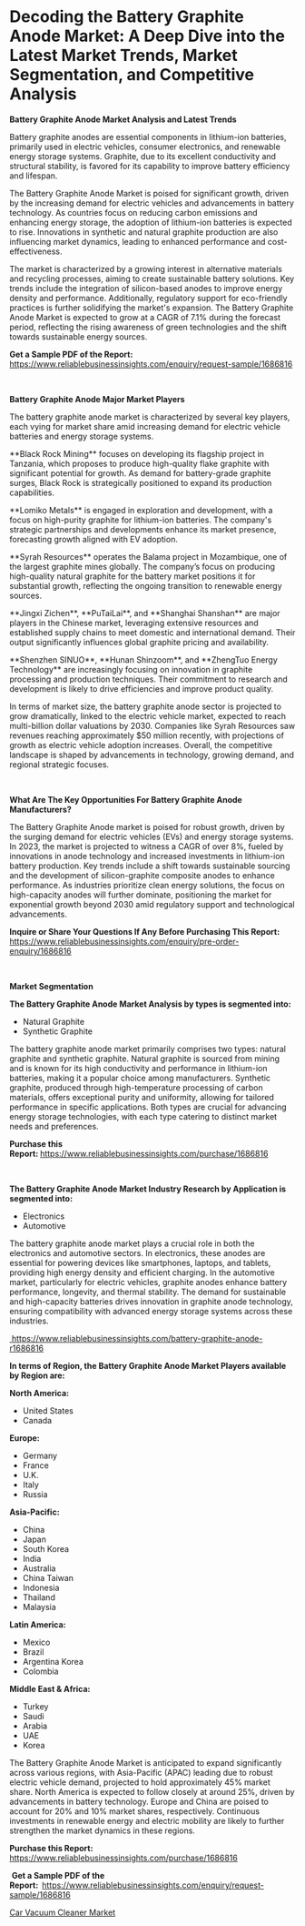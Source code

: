 <p><h1>Decoding the Battery Graphite Anode Market: A Deep Dive into the Latest Market Trends, Market Segmentation, and Competitive Analysis</h1></p><p><strong>Battery Graphite Anode Market Analysis and Latest Trends</strong></p>
<p><p>Battery graphite anodes are essential components in lithium-ion batteries, primarily used in electric vehicles, consumer electronics, and renewable energy storage systems. Graphite, due to its excellent conductivity and structural stability, is favored for its capability to improve battery efficiency and lifespan.</p><p>The Battery Graphite Anode Market is poised for significant growth, driven by the increasing demand for electric vehicles and advancements in battery technology. As countries focus on reducing carbon emissions and enhancing energy storage, the adoption of lithium-ion batteries is expected to rise. Innovations in synthetic and natural graphite production are also influencing market dynamics, leading to enhanced performance and cost-effectiveness.</p><p>The market is characterized by a growing interest in alternative materials and recycling processes, aiming to create sustainable battery solutions. Key trends include the integration of silicon-based anodes to improve energy density and performance. Additionally, regulatory support for eco-friendly practices is further solidifying the market's expansion. The Battery Graphite Anode Market is expected to grow at a CAGR of 7.1% during the forecast period, reflecting the rising awareness of green technologies and the shift towards sustainable energy sources.</p></p>
<p><strong>Get a Sample PDF of the Report:&nbsp;</strong> <a href="https://www.reliablebusinessinsights.com/enquiry/request-sample/1686816?utm_campaign=2999&utm_medium=2&utm_source=Github&utm_content=ia&utm_term=26032025&utm_id=battery-graphite-anode">https://www.reliablebusinessinsights.com/enquiry/request-sample/1686816</a></p>
<p>&nbsp;</p>
<p><strong>Battery Graphite Anode Major Market Players</strong></p>
<p><p>The battery graphite anode market is characterized by several key players, each vying for market share amid increasing demand for electric vehicle batteries and energy storage systems. </p><p>**Black Rock Mining** focuses on developing its flagship project in Tanzania, which proposes to produce high-quality flake graphite with significant potential for growth. As demand for battery-grade graphite surges, Black Rock is strategically positioned to expand its production capabilities.</p><p>**Lomiko Metals** is engaged in exploration and development, with a focus on high-purity graphite for lithium-ion batteries. The company's strategic partnerships and developments enhance its market presence, forecasting growth aligned with EV adoption.</p><p>**Syrah Resources** operates the Balama project in Mozambique, one of the largest graphite mines globally. The company’s focus on producing high-quality natural graphite for the battery market positions it for substantial growth, reflecting the ongoing transition to renewable energy sources.</p><p>**Jingxi Zichen**, **PuTaiLai**, and **Shanghai Shanshan** are major players in the Chinese market, leveraging extensive resources and established supply chains to meet domestic and international demand. Their output significantly influences global graphite pricing and availability.</p><p>**Shenzhen SINUO**, **Hunan Shinzoom**, and **ZhengTuo Energy Technology** are increasingly focusing on innovation in graphite processing and production techniques. Their commitment to research and development is likely to drive efficiencies and improve product quality.</p><p>In terms of market size, the battery graphite anode sector is projected to grow dramatically, linked to the electric vehicle market, expected to reach multi-billion dollar valuations by 2030. Companies like Syrah Resources saw revenues reaching approximately $50 million recently, with projections of growth as electric vehicle adoption increases. Overall, the competitive landscape is shaped by advancements in technology, growing demand, and regional strategic focuses.</p></p>
<p>&nbsp;</p>
<p><strong>What Are The Key Opportunities For Battery Graphite Anode Manufacturers?</strong></p>
<p><p>The Battery Graphite Anode market is poised for robust growth, driven by the surging demand for electric vehicles (EVs) and energy storage systems. In 2023, the market is projected to witness a CAGR of over 8%, fueled by innovations in anode technology and increased investments in lithium-ion battery production. Key trends include a shift towards sustainable sourcing and the development of silicon-graphite composite anodes to enhance performance. As industries prioritize clean energy solutions, the focus on high-capacity anodes will further dominate, positioning the market for exponential growth beyond 2030 amid regulatory support and technological advancements.</p></p>
<p><strong>Inquire or Share Your Questions If Any Before Purchasing This Report:</strong> <a href="https://www.reliablebusinessinsights.com/enquiry/pre-order-enquiry/1686816?utm_campaign=2999&utm_medium=2&utm_source=Github&utm_content=ia&utm_term=26032025&utm_id=battery-graphite-anode">https://www.reliablebusinessinsights.com/enquiry/pre-order-enquiry/1686816</a></p>
<p>&nbsp;</p>
<p><strong>Market Segmentation</strong></p>
<p><strong>The Battery Graphite Anode Market Analysis by types is segmented into:</strong></p>
<p><ul><li>Natural Graphite</li><li>Synthetic Graphite</li></ul></p>
<p><p>The battery graphite anode market primarily comprises two types: natural graphite and synthetic graphite. Natural graphite is sourced from mining and is known for its high conductivity and performance in lithium-ion batteries, making it a popular choice among manufacturers. Synthetic graphite, produced through high-temperature processing of carbon materials, offers exceptional purity and uniformity, allowing for tailored performance in specific applications. Both types are crucial for advancing energy storage technologies, with each type catering to distinct market needs and preferences.</p></p>
<p><strong>Purchase this Report:&nbsp;</strong><a href="https://www.reliablebusinessinsights.com/purchase/1686816?utm_campaign=2999&utm_medium=2&utm_source=Github&utm_content=ia&utm_term=26032025&utm_id=battery-graphite-anode">https://www.reliablebusinessinsights.com/purchase/1686816</a></p>
<p>&nbsp;</p>
<p><strong>The Battery Graphite Anode Market Industry Research by Application is segmented into:</strong></p>
<p><ul><li>Electronics</li><li>Automotive</li></ul></p>
<p><p>The battery graphite anode market plays a crucial role in both the electronics and automotive sectors. In electronics, these anodes are essential for powering devices like smartphones, laptops, and tablets, providing high energy density and efficient charging. In the automotive market, particularly for electric vehicles, graphite anodes enhance battery performance, longevity, and thermal stability. The demand for sustainable and high-capacity batteries drives innovation in graphite anode technology, ensuring compatibility with advanced energy storage systems across these industries.</p></p>
<p><a href="https://www.reliablebusinessinsights.com/battery-graphite-anode-r1686816?utm_campaign=2999&utm_medium=2&utm_source=Github&utm_content=ia&utm_term=26032025&utm_id=battery-graphite-anode">&nbsp;https://www.reliablebusinessinsights.com/battery-graphite-anode-r1686816</a></p>
<p><strong>In terms of Region, the Battery Graphite Anode Market Players available by Region are:</strong></p>
<p>
    <p> <strong> North America: </strong>
        <ul>
            <li>United States</li>
            <li>Canada</li>
        </ul>
        </p> 
    <p> <strong> Europe: </strong>
        <ul>
            <li>Germany</li>
            <li>France</li>
            <li>U.K.</li>
            <li>Italy</li>
            <li>Russia</li>
        </ul>
        </p> 
    <p> <strong> Asia-Pacific: </strong>
        <ul>
            <li>China</li>
            <li>Japan</li>
            <li>South Korea</li>
            <li>India</li>
            <li>Australia</li>
            <li>China Taiwan</li>
            <li>Indonesia</li>
            <li>Thailand</li>
            <li>Malaysia</li>
        </ul>
        </p> 
    <p> <strong> Latin America: </strong>
        <ul>
            <li>Mexico</li>
            <li>Brazil</li>
            <li>Argentina Korea</li>
            <li>Colombia</li>
        </ul>
        </p> 
    <p> <strong> Middle East & Africa: </strong>
        <ul>
            <li>Turkey</li>
            <li>Saudi</li>
            <li>Arabia</li>
            <li>UAE</li>
            <li>Korea</li>
        </ul>
    </p>
    </p>
<p><p>The Battery Graphite Anode Market is anticipated to expand significantly across various regions, with Asia-Pacific (APAC) leading due to robust electric vehicle demand, projected to hold approximately 45% market share. North America is expected to follow closely at around 25%, driven by advancements in battery technology. Europe and China are poised to account for 20% and 10% market shares, respectively. Continuous investments in renewable energy and electric mobility are likely to further strengthen the market dynamics in these regions.</p></p>
<p><strong>Purchase this Report: </strong><a href="https://www.reliablebusinessinsights.com/purchase/1686816?utm_campaign=2999&utm_medium=2&utm_source=Github&utm_content=ia&utm_term=26032025&utm_id=battery-graphite-anode">https://www.reliablebusinessinsights.com/purchase/1686816</a></p>
<p>&nbsp;<strong>Get a Sample PDF of the Report:&nbsp;&nbsp;</strong><a href="https://www.reliablebusinessinsights.com/enquiry/request-sample/1686816?utm_campaign=2999&utm_medium=2&utm_source=Github&utm_content=ia&utm_term=26032025&utm_id=battery-graphite-anode">https://www.reliablebusinessinsights.com/enquiry/request-sample/1686816</a></p>
<p><strong></strong></p>
<p><p><a href="https://github.com/ugurgyuri/Market-Research-Report-List-1/blob/main/car-vacuum-cleaner-market.md?utm_campaign=2999&utm_medium=2&utm_source=Github&utm_content=ia&utm_term=26032025&utm_id=battery-graphite-anode">Car Vacuum Cleaner Market</a></p></p>